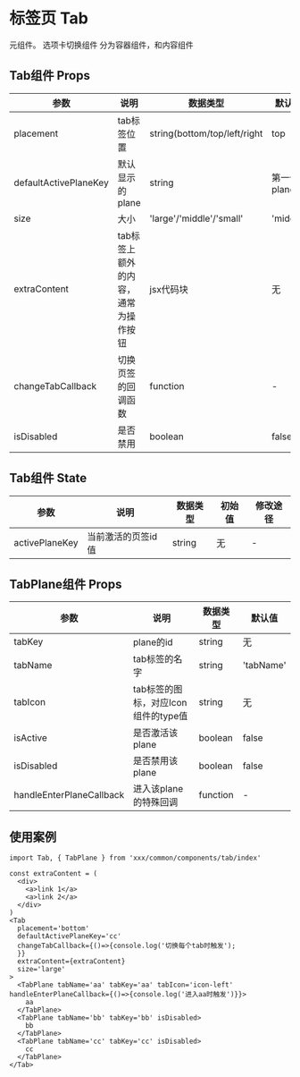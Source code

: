 # 标签页 Tab

元组件。
选项卡切换组件
分为<Tab>容器组件，和<TabPlane>内容组件

## Tab组件 Props
| 参数 | 说明 | 数据类型 | 默认值 |
| - | - | - | - |
| placement | tab标签位置 | string(bottom/top/left/right | top |
| defaultActivePlaneKey | 默认显示的plane | string | 第一个plane |
| size | 大小 | 'large'/'middle'/'small' | 'middle' |
| extraContent | tab标签上额外的内容，通常为操作按钮 | jsx代码块 | 无 |
| changeTabCallback | 切换页签的回调函数 | function | - |
| isDisabled | 是否禁用 | boolean | false |


## Tab组件 State
| 参数 | 说明 | 数据类型 | 初始值 | 修改途径
| - | - | - | - | - |
| activePlaneKey | 当前激活的页签id值 | string | 无 | - |

## TabPlane组件 Props
| 参数 | 说明 | 数据类型 | 默认值 |
| - | - | - | - |
| tabKey | plane的id | string | 无 |
| tabName | tab标签的名字 | string | 'tabName' |
| tabIcon | tab标签的图标，对应Icon组件的type值 | string | 无 |
| isActive | 是否激活该plane | boolean | false |
| isDisabled | 是否禁用该plane | boolean | false |
| handleEnterPlaneCallback | 进入该plane的特殊回调 | function | - |


## 使用案例
```
import Tab, { TabPlane } from 'xxx/common/components/tab/index'

const extraContent = (
  <div>
    <a>link 1</a>
    <a>link 2</a>
  </div>
)
<Tab
  placement='bottom'
  defaultActivePlaneKey='cc'
  changeTabCallback={()=>{console.log('切换每个tab时触发');
  }}
  extraContent={extraContent}
  size='large'
>
  <TabPlane tabName='aa' tabKey='aa' tabIcon='icon-left' handleEnterPlaneCallback={()=>{console.log('进入aa时触发')}}>
    aa
  </TabPlane>
  <TabPlane tabName='bb' tabKey='bb' isDisabled>
    bb
  </TabPlane>
  <TabPlane tabName='cc' tabKey='cc' isDisabled>
    cc
  </TabPlane>
</Tab>
```
